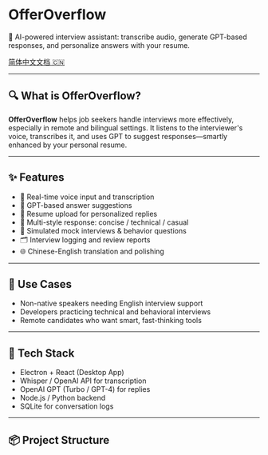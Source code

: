 # OfferOverflow

🎯 AI-powered interview assistant: transcribe audio, generate GPT-based responses, and personalize answers with your resume.

[简体中文文档 🇨🇳](./README.zh-CN.md)

---

## 🔍 What is OfferOverflow?

**OfferOverflow** helps job seekers handle interviews more effectively, especially in remote and bilingual settings. It listens to the interviewer's voice, transcribes it, and uses GPT to suggest responses—smartly enhanced by your personal resume.

---

## ✨ Features

- 🎤 Real-time voice input and transcription
- 🤖 GPT-based answer suggestions
- 📄 Resume upload for personalized replies
- 🔄 Multi-style response: concise / technical / casual
- 🧠 Simulated mock interviews & behavior questions
- 🗂️ Interview logging and review reports
- 🌐 Chinese-English translation and polishing

---

## 🚀 Use Cases

- Non-native speakers needing English interview support
- Developers practicing technical and behavioral interviews
- Remote candidates who want smart, fast-thinking tools

---

## 🧩 Tech Stack

- Electron + React (Desktop App)
- Whisper / OpenAI API for transcription
- OpenAI GPT (Turbo / GPT-4) for replies
- Node.js / Python backend
- SQLite for conversation logs

---

## 📦 Project Structure


